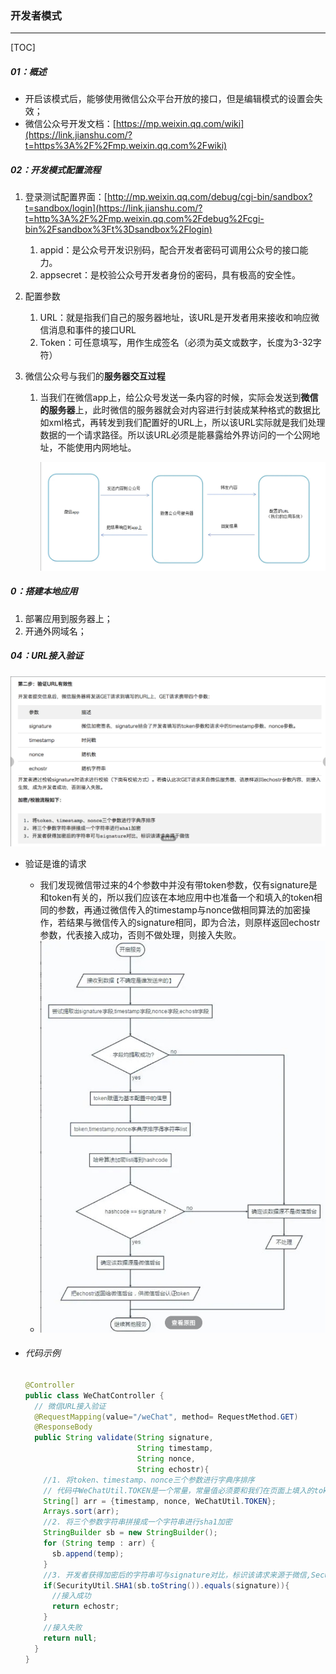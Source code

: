 ### 开发者模式

------

[TOC]

##### 01：概述

- 开启该模式后，能够使用微信公众平台开放的接口，但是编辑模式的设置会失效；
- 微信公众号开发文档：[https://mp.weixin.qq.com/wiki](https://link.jianshu.com/?t=https%3A%2F%2Fmp.weixin.qq.com%2Fwiki)

##### 02：开发模式配置流程

1. 登录测试配置界面：[http://mp.weixin.qq.com/debug/cgi-bin/sandbox?t=sandbox/login](https://link.jianshu.com/?t=http%3A%2F%2Fmp.weixin.qq.com%2Fdebug%2Fcgi-bin%2Fsandbox%3Ft%3Dsandbox%2Flogin)

   1. appid：是公众号开发识别码，配合开发者密码可调用公众号的接口能力。
   2. appsecret：是校验公众号开发者身份的密码，具有极高的安全性。

2. 配置参数

   1. URL：就是指我们自己的服务器地址，该URL是开发者用来接收和响应微信消息和事件的接口URL
   2. Token：可任意填写，用作生成签名（必须为英文或数字，长度为3-32字符）

3. 微信公众号与我们的**服务器交互过程**

   1. 当我们在微信app上，给公众号发送一条内容的时候，实际会发送到**微信的服务器**上，此时微信的服务器就会对内容进行封装成某种格式的数据比如xml格式，再转发到我们配置好的URL上，所以该URL实际就是我们处理数据的一个请求路径。所以该URL必须是能暴露给外界访问的一个公网地址，不能使用内网地址。

      ![](https://github.com/likang315/Middleware/blob/master/23%EF%BC%9A%E5%85%AC%E4%BC%97%E5%8F%B7%E5%BC%80%E5%8F%91/photos/%E6%9C%8D%E5%8A%A1%E5%99%A8%E4%BA%A4%E4%BA%92%E8%BF%87%E7%A8%8B.png?raw=true)

##### 0：搭建本地应用

1. 部署应用到服务器上；
2. 开通外网域名；

##### 04：URL接入验证

![](https://github.com/likang315/Middleware/blob/master/23%EF%BC%9A%E5%85%AC%E4%BC%97%E5%8F%B7%E5%BC%80%E5%8F%91/photos/URL%E5%8F%82%E6%95%B0.png?raw=true)

- 验证是谁的请求

  - 我们发现微信带过来的4个参数中并没有带token参数，仅有signature是和token有关的，所以我们应该在本地应用中也准备一个和填入的token相同的参数，再通过微信传入的timestamp与nonce做相同算法的加密操作，若结果与微信传入的signature相同，即为合法，则原样返回echostr参数，代表接入成功，否则不做处理，则接入失败。
  - ![](https://github.com/likang315/Middleware/blob/master/23%EF%BC%9A%E5%85%AC%E4%BC%97%E5%8F%B7%E5%BC%80%E5%8F%91/photos/%E9%AA%8C%E8%AF%81%E8%AF%B7%E6%B1%82.png?raw=true)

- ###### 代码示例

  ```java
  @Controller
  public class WeChatController {
  	// 微信URL接入验证
    @RequestMapping(value="/weChat", method= RequestMethod.GET)
    @ResponseBody
    public String validate(String signature,
                           String timestamp,
                           String nonce,
                           String echostr){
      //1. 将token、timestamp、nonce三个参数进行字典序排序
      // 代码中WeChatUtil.TOKEN是一个常量，常量值必须要和我们在页面上填入的token值相同，通常可以抽取到配置文件中来注入值比较灵活
      String[] arr = {timestamp, nonce, WeChatUtil.TOKEN};
      Arrays.sort(arr);
      //2. 将三个参数字符串拼接成一个字符串进行sha1加密
      StringBuilder sb = new StringBuilder();
      for (String temp : arr) {
        sb.append(temp);
      }
      //3. 开发者获得加密后的字符串可与signature对比，标识该请求来源于微信,SecurityUtil是一个工具类，提供了sha1加密的方法
      if(SecurityUtil.SHA1(sb.toString()).equals(signature)){
        //接入成功
        return echostr;
      }
      //接入失败
      return null;
    }
  }
  ```

  
